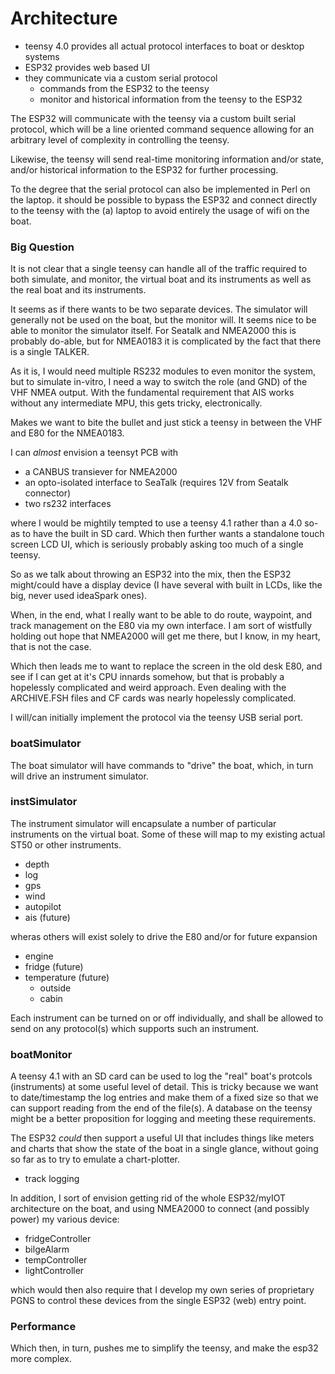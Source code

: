 # Architecture

- teensy 4.0 provides all actual protocol interfaces to boat or desktop systems
- ESP32 provides web based UI
- they communicate via a custom serial protocol
  - commands from the ESP32 to the teensy
  - monitor and historical information from the teensy to the ESP32

The ESP32 will communicate with the teensy via a custom built serial protocol,
which will be a line oriented command sequence allowing for an arbitrary
level of complexity in controlling the teensy.

Likewise, the teensy will send real-time monitoring information and/or
state, and/or historical information to the ESP32 for further processing.

To the degree that the serial protocol can also be implemented in Perl
on the laptop. it should be possible to bypass the ESP32 and connect
directly to the teensy with the (a) laptop to avoid entirely the usage
of wifi on the boat.

### Big Question

It is not clear that a single teensy can handle all of the traffic required
to both simulate, and monitor, the virtual boat and its instruments as well
as the real boat and its instruments.

It seems as if there wants to be two separate devices.  The simulator will
generally not be used on the boat, but the monitor will.  It seems nice to
be able to monitor the simulator itself.  For Seatalk and NMEA2000 this is
probably do-able, but for NMEA0183 it is complicated by the fact that there
is a single TALKER.

As it is, I would need multiple RS232 modules to even monitor the system,
but to simulate in-vitro, I need a way to switch the role (and GND) of
the VHF NMEA output.  With the fundamental requirement that AIS works without
any intermediate MPU, this gets tricky, electronically.


Makes we want to bite the bullet and just stick a teensy in between
the VHF and E80 for the NMEA0183.


I can *almost* envision a teensyt PCB with

- a CANBUS transiever for NMEA2000
- an opto-isolated interface to SeaTalk (requires 12V from Seatalk connector)
- two rs232 interfaces

where I would be mightily tempted to use a teensy 4.1 rather than a 4.0
so-as to have the built in SD card.  Which then further wants a standalone
touch screen LCD UI, which is seriously probably asking too much of a
single teensy.

So as we talk about throwing an ESP32 into the mix, then the ESP32
might/could have a display device (I have several with built in
LCDs, like the big, never used ideaSpark ones).


When, in the end, what I really want to be able to do route, waypoint,
and track management on the E80 via my own interface.  I am sort of
wistfully holding out hope that NMEA2000 will get me there, but I
know, in my heart, that is not the case.

Which then leads me to want to replace the screen in the old desk E80,
and see if I can get at it's CPU innards somehow, but that is probably
a hopelessly complicated and weird approach.  Even dealing with the
ARCHIVE.FSH files and CF cards was nearly hopelessly complicated.






I will/can initially implement the protocol via the teensy USB serial port.


### boatSimulator

The boat simulator will have commands to "drive" the boat, which, in turn
will drive an instrument simulator.

### instSimulator

The instrument simulator will encapsulate a number of particular instruments
on the virtual boat. Some of these will map to my existing actual ST50
or other instruments.

- depth
- log
- gps
- wind
- autopilot
- ais (future)

wheras others will exist solely to drive the E80 and/or for future expansion

- engine
- fridge (future)
- temperature (future)
  - outside
  - cabin

Each instrument can be turned on or off individually, and shall be allowed
to send on any protocol(s) which supports such an instrument.


### boatMonitor

A teensy 4.1 with an SD card can be used to log the "real" boat's protcols
(instruments) at some useful level of detail.  This is tricky because we
want to date/timestamp the log entries and make them of a fixed size so that
we can support reading from the end of the file(s).  A database on the teensy
might be a better proposition for logging and meeting these requirements.

The ESP32 *could* then support a useful UI that includes things like meters
and charts that show the state of the boat in a single glance, without going
so far as to try to emulate a chart-plotter.

- track logging

In addition, I sort of envision getting rid of the whole ESP32/myIOT architecture
on the boat, and using NMEA2000 to connect (and possibly power) my various device:

- fridgeController
- bilgeAlarm
- tempController
- lightController

which would then also require that I develop my own series of proprietary PGNS
to control these devices from the single ESP32 (web) entry point.


### Performance

Which then, in turn, pushes me to simplify the teensy, and make the esp32 more
complex.
